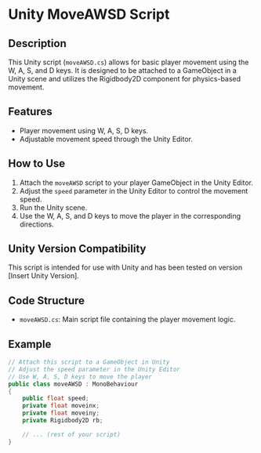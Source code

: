 # Unity MoveAWSD Script

## Description

This Unity script (`moveAWSD.cs`) allows for basic player movement using the W, A, S, and D keys. It is designed to be attached to a GameObject in a Unity scene and utilizes the Rigidbody2D component for physics-based movement.

## Features

- Player movement using W, A, S, D keys.
- Adjustable movement speed through the Unity Editor.

## How to Use

1. Attach the `moveAWSD` script to your player GameObject in the Unity Editor.
2. Adjust the `speed` parameter in the Unity Editor to control the movement speed.
3. Run the Unity scene.
4. Use the W, A, S, and D keys to move the player in the corresponding directions.

## Unity Version Compatibility

This script is intended for use with Unity and has been tested on version [Insert Unity Version].

## Code Structure

- `moveAWSD.cs`: Main script file containing the player movement logic.
  
## Example

```csharp
// Attach this script to a GameObject in Unity
// Adjust the speed parameter in the Unity Editor
// Use W, A, S, D keys to move the player
public class moveAWSD : MonoBehaviour
{
    public float speed;
    private float moveinx;
    private float moveiny;
    private Rigidbody2D rb;

    // ... (rest of your script)
}
